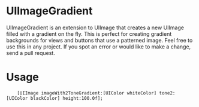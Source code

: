 UIImageGradient
===============

UIImageGradient is an extension to UIImage that creates a new UIImage filled with a gradient on the fly. This is perfect for creating gradient backgrounds for views and buttons that use a patterned image. Feel free to use this in any project. If you spot an error or would like to make a change, send a pull request.

# Usage

        [UIImage imageWith2ToneGradient:[UIColor whiteColor] tone2:[UIColor blackColor] height:100.0f];
